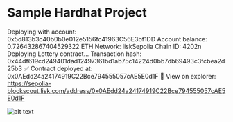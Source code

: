 # Sample Hardhat Project

Deploying with account: 0x5d813b3c40b0b0e012e5156fc41963C56E3bf1DD
Account balance: 0.726432867404529322 ETH
Network: liskSepolia Chain ID: 4202n
Deploying Lottery contract...
Transaction hash: 0x44df619cd249401dad12497361bd1ab75c14224d0bb7db69493c3fcbea2d25b3
✅ Contract deployed at: 0x0AEdd24a24174919C22Bce794555057cAE5E0d1F
🔗 View on explorer: https://sepolia-blockscout.lisk.com/address/0x0AEdd24a24174919C22Bce794555057cAE5E0d1F

![alt text](<Screenshot 2025-08-18 at 5.20.56 PM.png>)
